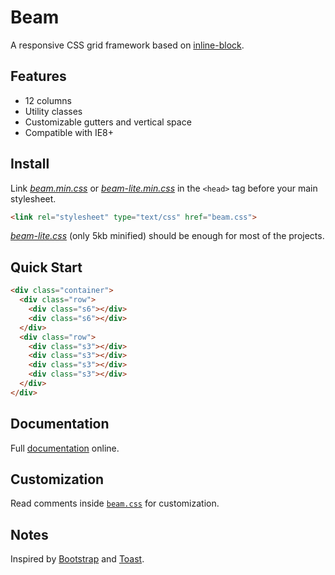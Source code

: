 # Beam

A responsive CSS grid framework based on [inline-block](https://www.w3schools.com/css/css_inline-block.asp).

## Features

- 12 columns
- Utility classes
- Customizable gutters and vertical space
- Compatible with IE8+

## Install

Link [*beam.min.css*](https://cdn.jsdelivr.net/gh/pldg/beam/beam.min.css) or [*beam-lite.min.css*](https://cdn.jsdelivr.net/gh/pldg/beam/beam-lite.min.css) in the `<head>` tag before your main stylesheet.

```html
<link rel="stylesheet" type="text/css" href="beam.css">
```

[*beam-lite.css*](beam-lite.css) (only 5kb minified) should be enough for most of the projects.

## Quick Start

```html
<div class="container">
  <div class="row">
    <div class="s6"></div>
    <div class="s6"></div>
  </div>
  <div class="row">
    <div class="s3"></div>
    <div class="s3"></div>
    <div class="s3"></div>
    <div class="s3"></div>
  </div>
</div>
```

## Documentation

Full [documentation](https://pldg.github.io/beam/) online.

## Customization

Read comments inside [`beam.css`](beam.css) for customization.

## Notes

Inspired by [Bootstrap](https://github.com/twbs/bootstrap) and [Toast](https://github.com/daneden/Toast).
